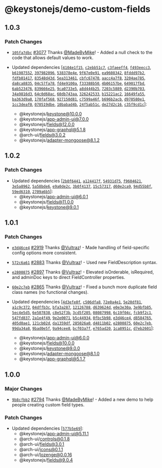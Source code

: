 # @keystonejs/demo-custom-fields

## 1.0.3

### Patch Changes

- [`105fa7dbc`](https://github.com/keystonejs/keystone/commit/105fa7dbcee6a259eb5f9ef084b120a215467ae7) [#3077](https://github.com/keystonejs/keystone/pull/3077) Thanks [@MadeByMike](https://github.com/MadeByMike)! - Added a null check to the code that allows default values to work.

- Updated dependencies [[`4104e1f15`](https://github.com/keystonejs/keystone/commit/4104e1f15c545c05f680e8d16413862e875ca57a), [`c2ebb51c7`](https://github.com/keystonejs/keystone/commit/c2ebb51c786297879fe9fac2007804055631e9e2), [`c3faeeff4`](https://github.com/keystonejs/keystone/commit/c3faeeff41f9b29a9fc31ca4e7778b596fcb20b9), [`f493eecc3`](https://github.com/keystonejs/keystone/commit/f493eecc34a0f1a6ba9f8eea1c34882784c1b5fe), [`b61987552`](https://github.com/keystonejs/keystone/commit/b619875520aa3b10d104794140f7977ffaebfbf0), [`397982096`](https://github.com/keystonejs/keystone/commit/39798209642571d3ba698e11410f5161cd1943bb), [`538378e4e`](https://github.com/keystonejs/keystone/commit/538378e4eb143dbe6e7a943408e0af302eb86b85), [`9f67e0e91`](https://github.com/keystonejs/keystone/commit/9f67e0e912b4f7dcb90fcb07c4b30bd6c45de464), [`ea9608342`](https://github.com/keystonejs/keystone/commit/ea960834262cec66f52fa39c1b3b07b702b3cd4d), [`8fddd97b2`](https://github.com/keystonejs/keystone/commit/8fddd97b20f1928ff7306d5d0dcc96e58ffe55fb), [`fdfb01417`](https://github.com/keystonejs/keystone/commit/fdfb01417b6d330342f4b6c326767c9567e35ca5), [`83548d43d`](https://github.com/keystonejs/keystone/commit/83548d43d661959a34a6de475994430ee1de3a1d), [`5ea313461`](https://github.com/keystonejs/keystone/commit/5ea313461aa2cba310b2634cc87780092c84b5be), [`cbfc67470`](https://github.com/keystonejs/keystone/commit/cbfc6747011329f7210e79ebe228f44ed8607321), [`aacc4a7f8`](https://github.com/keystonejs/keystone/commit/aacc4a7f8f88c242ae4bd784330d25056842d3fb), [`3204ae785`](https://github.com/keystonejs/keystone/commit/3204ae78576b0ab5649d5f5ae9cfbb1def347af1), [`da8ca8835`](https://github.com/keystonejs/keystone/commit/da8ca8835a910cc9b2f53e12ddaef88ffc194695), [`04c57fa78`](https://github.com/keystonejs/keystone/commit/04c57fa7840714d3413e093d468b78d740c95c9a), [`fd4e9100a`](https://github.com/keystonejs/keystone/commit/fd4e9100a636e0654db45d2471ce47a19b753647), [`f33388b50`](https://github.com/keystonejs/keystone/commit/f33388b5061d59747ab46e238f43e9b08f52bd1e), [`4b06157be`](https://github.com/keystonejs/keystone/commit/4b06157be6cffde2d88969823f7c410fefd82317), [`649017fbd`](https://github.com/keystonejs/keystone/commit/649017fbd5ea17c36e8c49d44836e1f2bcae2692), [`6ab523476`](https://github.com/keystonejs/keystone/commit/6ab523476ceca5ad57e7833ebd172b2da6c0b5fd), [`839666e25`](https://github.com/keystonejs/keystone/commit/839666e25d8bffefd034e6344e11d72dd43b925b), [`9ca0733e5`](https://github.com/keystonejs/keystone/commit/9ca0733e57b525a7efdfdedfb7c80364e186994e), [`a8d444b25`](https://github.com/keystonejs/keystone/commit/a8d444b25109f84e9d4659f2a260c5ad65f93393), [`7203c5889`](https://github.com/keystonejs/keystone/commit/7203c588901c46fae1550f3596cab43a1dd5052a), [`d2390b703`](https://github.com/keystonejs/keystone/commit/d2390b703d30e0b4264ab6ed9b1ba4d7bb9fca6c), [`34a9816d3`](https://github.com/keystonejs/keystone/commit/34a9816d3c40a35409be735e748cea2c6d5aa895), [`64c0d68ac`](https://github.com/keystonejs/keystone/commit/64c0d68acb1ee969097a8fe59b5c296473790c5c), [`60db743aa`](https://github.com/keystonejs/keystone/commit/60db743aa79f6590d6a3ebb0169021f1c36f64cc), [`326242533`](https://github.com/keystonejs/keystone/commit/3262425335de5eee6979e38ebb45f19a22c1ee1a), [`b15221ac2`](https://github.com/keystonejs/keystone/commit/b15221ac21746b1380ddb31395cdd386d52920a9), [`16649fa55`](https://github.com/keystonejs/keystone/commit/16649fa556ae3723ca97eb0752653259ccae4bc2), [`ba363d9a8`](https://github.com/keystonejs/keystone/commit/ba363d9a82d3ca3ec464547a5d9e38354bc2a172), [`170faf568`](https://github.com/keystonejs/keystone/commit/170faf568fef5b74147791476b466dc7a25c7d6f), [`927150d81`](https://github.com/keystonejs/keystone/commit/927150d81e297fdb5c8ccad087ea255b861dfe32), [`c7599a46f`](https://github.com/keystonejs/keystone/commit/c7599a46f05108b10b3a805a20b77b4d834e616d), [`b696b2acb`](https://github.com/keystonejs/keystone/commit/b696b2acbf7def8dba41f46ccef5ff852703b95a), [`d970580e1`](https://github.com/keystonejs/keystone/commit/d970580e14904ba2f2ac5e969257e71f77ab67d7), [`1cc3deaf0`](https://github.com/keystonejs/keystone/commit/1cc3deaf0b0a48aecb0f0f2454f4fe2634e1da5f), [`070519dbe`](https://github.com/keystonejs/keystone/commit/070519dbec289b759759343d084bc5d2de9d4b37), [`10babad4b`](https://github.com/keystonejs/keystone/commit/10babad4b4135738bc0633b113e5c96d3ddb9e9f), [`24f5ab51c`](https://github.com/keystonejs/keystone/commit/24f5ab51c69d744fb0e1f47a0723c2cc70492010), [`de27d2c16`](https://github.com/keystonejs/keystone/commit/de27d2c16b520ae5126a74efb85c70ae88ae6b60), [`c35f9cd1c`](https://github.com/keystonejs/keystone/commit/c35f9cd1cba5bf27eb9cf7cc1a113716bc4a50ef)]:
  - @keystonejs/keystone@10.0.0
  - @keystonejs/app-admin-ui@7.0.0
  - @keystonejs/fields@12.0.0
  - @keystonejs/app-graphql@5.1.8
  - @arch-ui/fields@3.0.2
  - @keystonejs/adapter-mongoose@8.1.2

## 1.0.2

### Patch Changes

- Updated dependencies [[`2b0f6441`](https://github.com/keystonejs/keystone/commit/2b0f6441e50787a4a82f417b573078717b39e9be), [`a124417f`](https://github.com/keystonejs/keystone/commit/a124417fddc75889db5e4e8e0d5625fb4af12590), [`54931d75`](https://github.com/keystonejs/keystone/commit/54931d75d3f26f4f300c2c4c3ee65ed3183b4a6a), [`f9604621`](https://github.com/keystonejs/keystone/commit/f9604621048afceb071a43c7b8d36d944555487f), [`3e5a8962`](https://github.com/keystonejs/keystone/commit/3e5a8962cc982765574464537904008be975b446), [`5a58bde6`](https://github.com/keystonejs/keystone/commit/5a58bde636f551f2d241086d47781d3c88852b99), [`e9a0de2c`](https://github.com/keystonejs/keystone/commit/e9a0de2cc03c211beca01ec206244105bdca6afc), [`3b0f4137`](https://github.com/keystonejs/keystone/commit/3b0f4137df4112c79e6db57ae68fe04ad338da4c), [`15c57317`](https://github.com/keystonejs/keystone/commit/15c573178fa056912503f3ed83efeccceabba3ec), [`d60e2ca9`](https://github.com/keystonejs/keystone/commit/d60e2ca91ab4a7dd815e030bcc92991c3380fa7e), [`94d55b8f`](https://github.com/keystonejs/keystone/commit/94d55b8fc3a334a556c19765063e9efb594b41a7), [`59ed6310`](https://github.com/keystonejs/keystone/commit/59ed6310bacc76f571639de048689becbedbeac5), [`2709a6b5`](https://github.com/keystonejs/keystone/commit/2709a6b512fe636d979837599b67bdb17b2517b1)]:
  - @keystonejs/app-admin-ui@6.0.1
  - @keystonejs/fields@11.0.0
  - @keystonejs/keystone@9.0.1

## 1.0.1

### Patch Changes

- [`e3d46ce4`](https://github.com/keystonejs/keystone/commit/e3d46ce4bd9f9ec8808ab3194672c6849e624e27) [#2919](https://github.com/keystonejs/keystone/pull/2919) Thanks [@Vultraz](https://github.com/Vultraz)! - Made handling of field-specific config options more consistent.

* [`572c6a61`](https://github.com/keystonejs/keystone/commit/572c6a614f39dfa5c5c57ec60388044a8e8f1272) [#2883](https://github.com/keystonejs/keystone/pull/2883) Thanks [@Vultraz](https://github.com/Vultraz)! - Used new FieldDescription syntax.

- [`e2800875`](https://github.com/keystonejs/keystone/commit/e28008756cbcc1e07e012a9fdb0cfa0ad94f3673) [#2897](https://github.com/keystonejs/keystone/pull/2897) Thanks [@Vultraz](https://github.com/Vultraz)! - Elevated isOrderable, isRequired, and adminDoc keys to direct FieldController properties.

* [`60e2c7eb`](https://github.com/keystonejs/keystone/commit/60e2c7eb2298a016c68a19a056040a3b45beab2a) [#2865](https://github.com/keystonejs/keystone/pull/2865) Thanks [@Vultraz](https://github.com/Vultraz)! - Fixed a bunch more duplicate field class names (no functional changes).

* Updated dependencies [[`4d3efe0f`](https://github.com/keystonejs/keystone/commit/4d3efe0fb65e0155c130cf3e0c378f024965f46d), [`c506dfa8`](https://github.com/keystonejs/keystone/commit/c506dfa81a5ef3640716f69412b1a37c947d4f95), [`72e0a4e1`](https://github.com/keystonejs/keystone/commit/72e0a4e19942df11c72d11c2cf6ee9bc94300d87), [`5e20df81`](https://github.com/keystonejs/keystone/commit/5e20df81aaa8b464071c1e0adc64635752163362), [`a1c9c372`](https://github.com/keystonejs/keystone/commit/a1c9c372c274de8cb0d0012c0d5c20c46f356b0a), [`04dffb3c`](https://github.com/keystonejs/keystone/commit/04dffb3c0abd03712df431ff57b3271b10f4f47b), [`bfa3a287`](https://github.com/keystonejs/keystone/commit/bfa3a287a40f625b74d1f430dff6826296bb7019), [`12126788`](https://github.com/keystonejs/keystone/commit/121267885eb3e279eb5b6d035568f547323dd245), [`d639624d`](https://github.com/keystonejs/keystone/commit/d639624db8615b52731af56fea0ae9c573ef38a1), [`e0e3e30a`](https://github.com/keystonejs/keystone/commit/e0e3e30a9051741de3f5a0c12ba00f2238d54800), [`3e9bfb85`](https://github.com/keystonejs/keystone/commit/3e9bfb854196dffcca98f60c5de9ad463d79f4f2), [`5ec4e5d5`](https://github.com/keystonejs/keystone/commit/5ec4e5d547503baeae2ac2f6317b66c2ebae93b7), [`6e507838`](https://github.com/keystonejs/keystone/commit/6e5078380e1d17eb2884554eef114fdd521a15f4), [`c8e52f3b`](https://github.com/keystonejs/keystone/commit/c8e52f3ba892269922c1ed3af0c2114f07387704), [`3cd5f205`](https://github.com/keystonejs/keystone/commit/3cd5f205348311a2ad00875782530b96c3c477af), [`08087998`](https://github.com/keystonejs/keystone/commit/08087998af0045aa45b26d721f75639cd279ae1b), [`6c19f04c`](https://github.com/keystonejs/keystone/commit/6c19f04c0e5ce972283562daebe60c9f4a29c55c), [`fcb9f2c1`](https://github.com/keystonejs/keystone/commit/fcb9f2c1751ec866adddeb6946e8ab60ffef06e6), [`547fd837`](https://github.com/keystonejs/keystone/commit/547fd8373797f0cb5d8dd0acd193750686053fac), [`2a1e4f49`](https://github.com/keystonejs/keystone/commit/2a1e4f49d7f234c49e5b04440ff786ddf3e9e7ed), [`9e2e0071`](https://github.com/keystonejs/keystone/commit/9e2e00715aff50f2ddfedf3dbc14f390275ff23b), [`b5c44934`](https://github.com/keystonejs/keystone/commit/b5c4493442c5e4cfeba23c058a9a6819c628aab9), [`0fbc5b98`](https://github.com/keystonejs/keystone/commit/0fbc5b989a9f96248d1bd7f2f589fe77cb1d8f7d), [`e3d46ce4`](https://github.com/keystonejs/keystone/commit/e3d46ce4bd9f9ec8808ab3194672c6849e624e27), [`d8584765`](https://github.com/keystonejs/keystone/commit/d85847652e224e5000e036be2df0b8a45ab96385), [`405d0ae1`](https://github.com/keystonejs/keystone/commit/405d0ae1d332e31423db43f58ac26c25abbe94a3), [`121cb02d`](https://github.com/keystonejs/keystone/commit/121cb02d1c9886a24bfa14c985ede48d6a56edca), [`da1359df`](https://github.com/keystonejs/keystone/commit/da1359dfc1bff7e27505eff876efe3a0865bae2d), [`285026a0`](https://github.com/keystonejs/keystone/commit/285026a04ffce23ab72d7defc18ced2e980b0de4), [`d4811b02`](https://github.com/keystonejs/keystone/commit/d4811b0231c5d64e95dbbce57531df0931d4defa), [`e2800875`](https://github.com/keystonejs/keystone/commit/e28008756cbcc1e07e012a9fdb0cfa0ad94f3673), [`60e2c7eb`](https://github.com/keystonejs/keystone/commit/60e2c7eb2298a016c68a19a056040a3b45beab2a), [`99da34a8`](https://github.com/keystonejs/keystone/commit/99da34a8db26b8861b08cee330407605e787a80c), [`9bad0e5f`](https://github.com/keystonejs/keystone/commit/9bad0e5fe67d2379537f4cb145058c6c809b3533), [`9a94cee8`](https://github.com/keystonejs/keystone/commit/9a94cee8e59fdf7956d82887390dfb84bf6185fa), [`bcf03a7f`](https://github.com/keystonejs/keystone/commit/bcf03a7f8067a3f29f22dde397b957bf5cee1a07), [`e765ad20`](https://github.com/keystonejs/keystone/commit/e765ad20abae9838f64b72b7d43767ec87db336a), [`1ca8951c`](https://github.com/keystonejs/keystone/commit/1ca8951c71c5af3b0ff338a9a6a8733231fb90c4), [`d7eb2601`](https://github.com/keystonejs/keystone/commit/d7eb260144d2aa31e7ef4e636e7a23f91dc37285)]:
  - @keystonejs/app-admin-ui@6.0.0
  - @keystonejs/fields@10.0.0
  - @keystonejs/keystone@9.0.0
  - @keystonejs/adapter-mongoose@8.1.0
  - @keystonejs/app-graphql@5.1.7

## 1.0.0

### Major Changes

- [`9b8cfbb2`](https://github.com/keystonejs/keystone/commit/9b8cfbb230480a74818c87e9a53b05a5154a24fe) [#2794](https://github.com/keystonejs/keystone/pull/2794) Thanks [@MadeByMike](https://github.com/MadeByMike)! - Added a new demo to help people creating custom field types.

### Patch Changes

- Updated dependencies [[`577b5e69`](https://github.com/keystonejs/keystone/commit/577b5e69ac4f949d1be2a80d8f391cb0a4b1333a)]:
  - @keystonejs/app-admin-ui@5.11.1
  - @arch-ui/controls@0.1.8
  - @arch-ui/fields@3.0.1
  - @arch-ui/icons@0.1.1
  - @arch-ui/lozenge@0.0.16
  - @keystonejs/fields@9.0.4
